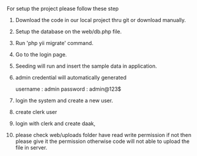  For setup the project please follow these step


1. Download the code in our local project thru git or download manually.
2. Setup the database on the web/db.php file.
3. Run 'php yii migrate' command.
4. Go to the login page.
5. Seeding will run and insert the sample data in application.
6. admin credential will automatically generated 

    username : admin
    password : admin@123$

7. login the system and create a new user.
8. create clerk user
9. login with clerk and create daak,
10. please check web/uploads folder have read write permission if not then please give it the permission otherwise code will not able to upload the file in server.


